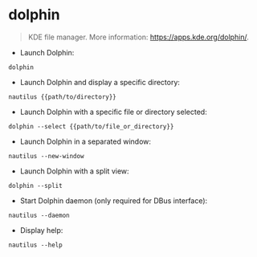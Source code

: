 # dolphin

> KDE file manager.
> More information: <https://apps.kde.org/dolphin/>.

- Launch Dolphin:

`dolphin`

- Launch Dolphin and display a specific directory:

`nautilus {{path/to/directory}}`

- Launch Dolphin with a specific file or directory selected:

`dolphin --select {{path/to/file_or_directory}}`

- Launch Dolphin in a separated window:

`nautilus --new-window`

- Launch Dolphin with a split view:

`dolphin --split`

- Start Dolphin daemon (only required for DBus interface):

`nautilus --daemon`

- Display help:

`nautilus --help`
